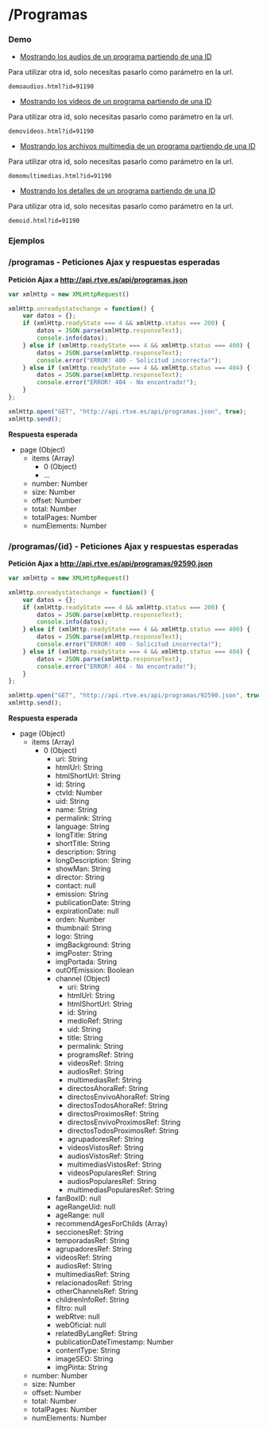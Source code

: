 # /Programas

### Demo

- [Mostrando los audios de un programa partiendo de una ID](demoaudios.html)

Para utilizar otra id, solo necesitas pasarlo como parámetro en la url.

```
demoaudios.html?id=91190
```

- [Mostrando los videos de un programa partiendo de una ID](demovideos.html)

Para utilizar otra id, solo necesitas pasarlo como parámetro en la url.

```
demovideos.html?id=91190
```

- [Mostrando los archivos multimedia de un programa partiendo de una ID](demomultimedias.html)

Para utilizar otra id, solo necesitas pasarlo como parámetro en la url.

```
demomultimedias.html?id=91190
```

- [Mostrando los detalles de un programa partiendo de una ID](demoid.html)

Para utilizar otra id, solo necesitas pasarlo como parámetro en la url.

```
demoid.html?id=91190
```


### Ejemplos


### /programas - Peticiones Ajax y respuestas esperadas

**Petición Ajax a http://api.rtve.es/api/programas.json**

```javascript
var xmlHttp = new XMLHttpRequest()

xmlHttp.onreadystatechange = function() {
    var datos = {};
    if (xmlHttp.readyState === 4 && xmlHttp.status === 200) {
        datos = JSON.parse(xmlHttp.responseText);
        console.info(datos);
    } else if (xmlHttp.readyState === 4 && xmlHttp.status === 400) {
        datos = JSON.parse(xmlHttp.responseText);
        console.error("ERROR! 400 - Solicitud incorrecta!");         
    } else if (xmlHttp.readyState === 4 && xmlHttp.status === 404) {
        datos = JSON.parse(xmlHttp.responseText);
        console.error("ERROR! 404 - No encontrado!");
    }
};

xmlHttp.open("GET", "http://api.rtve.es/api/programas.json", true);
xmlHttp.send();
```

**Respuesta esperada**

- page (Object)
	- items (Array)
		- 0 (Object)
		- ...
	- number: Number
	- size: Number
	- offset: Number
	- total: Number
	- totalPages: Number
	- numElements: Number


### /programas/{id} - Peticiones Ajax y respuestas esperadas

**Petición Ajax a http://api.rtve.es/api/programas/92590.json**

```javascript
var xmlHttp = new XMLHttpRequest()

xmlHttp.onreadystatechange = function() {
    var datos = {};
    if (xmlHttp.readyState === 4 && xmlHttp.status === 200) {
        datos = JSON.parse(xmlHttp.responseText);
        console.info(datos);
    } else if (xmlHttp.readyState === 4 && xmlHttp.status === 400) {
        datos = JSON.parse(xmlHttp.responseText);
        console.error("ERROR! 400 - Solicitud incorrecta!");         
    } else if (xmlHttp.readyState === 4 && xmlHttp.status === 404) {
        datos = JSON.parse(xmlHttp.responseText);
        console.error("ERROR! 404 - No encontrado!");
    }
};

xmlHttp.open("GET", "http://api.rtve.es/api/programas/92590.json", true);
xmlHttp.send();
```

**Respuesta esperada**

- page (Object)
	- items (Array)
		- 0 (Object)
			- uri: String
			- htmlUrl: String
			- htmlShortUrl: String
			- id: String
			- ctvId: Number
			- uid: String
			- name: String
			- permalink: String
			- language: String
			- longTitle: String
			- shortTitle: String
			- description: String
			- longDescription: String
			- showMan: String
			- director: String
			- contact: null
			- emission: String
			- publicationDate: String
			- expirationDate: null
			- orden: Number
			- thumbnail: String
			- logo: String
			- imgBackground: String
			- imgPoster: String
			- imgPortada: String
			- outOfEmission: Boolean
			- channel (Object)
				- uri: String
				- htmlUrl: String
				- htmlShortUrl: String
				- id: String
				- medioRef: String
				- uid: String
				- title: String
				- permalink: String
				- programsRef: String
				- videosRef: String
				- audiosRef: String
				- multimediasRef: String
				- directosAhoraRef: String
				- directosEnvivoAhoraRef: String
				- directosTodosAhoraRef: String
				- directosProximosRef: String
				- directosEnvivoProximosRef: String
				- directosTodosProximosRef: String
				- agrupadoresRef: String
				- videosVistosRef: String
				- audiosVistosRef: String
				- multimediasVistosRef: String
				- videosPopularesRef: String
				- audiosPopularesRef: String
				- multimediasPopularesRef: String
			- fanBoxID: null
			- ageRangeUid: null
			- ageRange: null
			- recommendAgesForChilds (Array)
			- seccionesRef: String
			- temporadasRef: String
			- agrupadoresRef: String
			- videosRef: String
			- audiosRef: String
			- multimediasRef: String
			- relacionadosRef: String
			- otherChannelsRef: String
			- childrenInfoRef: String
			- filtro: null
			- webRtve: null
			- webOficial: null
			- relatedByLangRef: String
			- publicationDateTimestamp: Number
			- contentType: String
			- imageSEO: String
			- imgPinta: String
	- number: Number
	- size: Number
	- offset: Number
	- total: Number
	- totalPages: Number
	- numElements: Number
